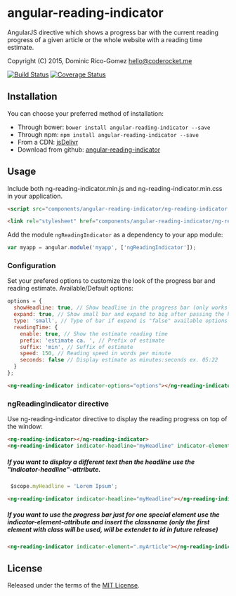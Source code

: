 angular-reading-indicator
===========================

AngularJS directive which shows a progress bar with the current reading progress of a given article or the whole website with a reading time estimate.

Copyright (C) 2015, Dominic Rico-Gomez <hello@coderocket.me>

[![Build Status](https://travis-ci.org/dominicrico/angular-reading-indicator.png?branch=master)](https://travis-ci.org/dominicrico/angular-reading-indicator)
[![Coverage Status](https://coveralls.io/repos/dominicrico/angular-reading-indicator/badge.png)](https://coveralls.io/r/dominicrico/angular-reading-indicator)

Installation
------------

You can choose your preferred method of installation:
* Through bower: `bower install angular-reading-indicator --save`
* Through npm: `npm install angular-reading-indicator --save`
* From a CDN: [jsDelivr](https://cdn.jsdelivr.net/angular-reading-indicator/1.0.0/ng-reading-indicator.min.js)
* Download from github: [angular-reading-indicator](https://github.com/dominicrico/angular-reading-indicator)

Usage
-----
Include both ng-reading-indicator.min.js and ng-reading-indicator.min.css in your application.

```html
<script src="components/angular-reading-indicator/ng-reading-indicator.min.js"></script>

<link rel="stylesheet" href="components/angular-reading-indicator/ng-reading-indicator.min.css">
```

Add the module `ngReadingIndicator` as a dependency to your app module:

```js
var myapp = angular.module('myapp', ['ngReadingIndicator']);
```

### Configuration

Set your prefered options to customize the look of the progress bar and reading estimate.
Available/Default options:

```js
options = {
  showHeadline: true, // Show headline in the progress bar (only works if expand is true or type is "big")
  expand: true, // Show small bar and expand to big after passing the headline
  type: 'small', // Type of bar if expand is "false" available options are "small" or "big"
  readingTime: {
    enable: true, // Show the estimate reading time
    prefix: 'estimate ca. ', // Prefix of estimate
    suffix: 'min', // Suffix of estimate
    speed: 150, // Reading speed in words per minute
    seconds: false // Display estimate as minutes:seconds ex. 05:22
  }
};
```

```html
<ng-reading-indicator indicator-options="options"></ng-reading-indicator>
```

### ngReadingIndicator directive
Use ng-reading-indicator directive to display the reading progress on top of the window:

```html
<ng-reading-indicator></ng-reading-indicator>
<ng-reading-indicator indicator-headline="myHeadline" indicator-element=".myArticle" indicator-options="options"></ng-reading-indicator>
```

##### If you want to display a different text then the headline use the "indicator-headline"-attribute.

```js
 $scope.myHeadline = 'Lorem Ipsum';
```

```html
<ng-reading-indicator indicator-headline="myHeadline"></ng-reading-indicator>
```

##### If you want to use the progress bar just for one special element use the indicator-element-attribute and insert the classname (only the first element with class will be used, will be extendet to id in future release)

```html
<ng-reading-indicator indicator-element=".myArticle"></ng-reading-indicator>
```


License
----

Released under the terms of the [MIT License](LICENSE).
